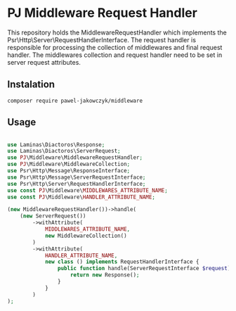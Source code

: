 # PJ Middleware Request Handler

This repository holds the MiddlewareRequestHandler which implements the Psr\Http\Server\RequestHandlerInterface.
The request handler is responsible for processing the collection of middlewares and final request handler.
The middlewares collection and request handler need to be set in server request attributes.

## Instalation

    composer require pawel-jakowczyk/middleware

## Usage

```php

use Laminas\Diactoros\Response;
use Laminas\Diactoros\ServerRequest;
use PJ\Middleware\MiddlewareRequestHandler;
use PJ\Middleware\MiddlewareCollection;
use Psr\Http\Message\ResponseInterface;
use Psr\Http\Message\ServerRequestInterface;
use Psr\Http\Server\RequestHandlerInterface;
use const PJ\Middleware\MIDDLEWARES_ATTRIBUTE_NAME;
use const PJ\Middleware\HANDLER_ATTRIBUTE_NAME;

(new MiddlewareRequestHandler())->handle(
    (new ServerRequest())
        ->withAttribute(
            MIDDLEWARES_ATTRIBUTE_NAME,
            new MiddlewareCollection()
        )
        ->withAttribute(
            HANDLER_ATTRIBUTE_NAME,
            new class () implements RequestHandlerInterface {
                public function handle(ServerRequestInterface $request) : ResponseInterface{
                    return new Response();
                }
            }
        )
);
```
